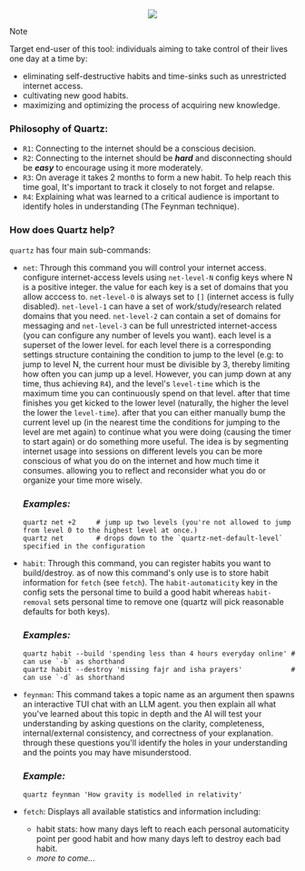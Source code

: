 <div align="center">
    <img src="https://readme-typing-svg.demolab.com/?font=Cartograph%20CF%20Italic&weight=700&size=76&pause=0&duration=1&color=A9A9A9&background=000A0E&center=true&vCenter=true&width=600&height=150&repeat=false&lines=Quartz">
</div>

> [!NOTE]
>  Target end-user of this tool: individuals aiming to take control of their lives one day at a time by:
>    * eliminating self-destructive habits and time-sinks such as unrestricted internet access.
>    * cultivating new good habits.
>    * maximizing and optimizing the process of acquiring new knowledge.
### Philosophy of Quartz:
- `R1`: Connecting to the internet should be a conscious decision.
- `R2`: Connecting to the internet should be ***hard*** and disconnecting should be ***easy*** to encourage using it more moderately.
- `R3`: On average it takes 2 months to form a new habit. To help reach this time goal, It's important to track it closely to not forget and relapse.
- `R4`: Explaining what was learned to a critical audience is important to identify holes in understanding (The Feynman technique).

### How does Quartz help?
`quartz` has four main sub-commands:
- `net`: Through this command you will control your internet access. configure internet-access levels using `net-level-N` config keys where N is a positive integer. the value for each key is a set of domains that you allow acccess to. `net-level-0` is always set to `[]` (internet access is fully disabled). `net-level-1` can have a set of work/study/research related domains that you need. `net-level-2`  can contain a set of domains for messaging and `net-level-3` can be full unrestricted internet-access (you can configure any number of levels you want). each level is a superset of the lower level. for each level there is a corresponding settings structure containing the condition to jump to the level (e.g: to jump to level N, the current hour must be divisible by 3, thereby limiting how often you can jump up a level. However, you can jump down at any time, thus achieving `R4`), and the level's `level-time` which is the maximum time you can continuously spend on that level. after that time finishes you get kicked to the lower level (naturally, the higher the level the lower the `level-time`). after that you can either manually bump the current level up (in the nearest time the conditions for jumping to the level are met again) to continue what you were doing (causing the timer to start again) or do something more useful. The idea is by segmenting internet usage into sessions on different levels you can be more conscious of what you do on the internet and how much time it consumes. allowing you to reflect and reconsider what you do or organize your time more wisely. <br/>
  ### ***Examples:*** <br/>
  ```
  quartz net +2     # jump up two levels (you're not allowed to jump from level 0 to the highest level at once.)
  quartz net        # drops down to the `quartz-net-default-level` specified in the configuration
  ```

- `habit`: Through this command, you can register habits you want to build/destroy. as of now this command's only use is to store habit information for `fetch` (see `fetch`). The `habit-automaticity` key in the config sets the personal time to build a good habit whereas `habit-removal` sets personal time to remove one (quartz will pick reasonable defaults for both keys).
  ### ***Examples:*** <br/>
  ```
  quartz habit --build 'spending less than 4 hours everyday online' # can use `-b` as shorthand
  quartz habit --destroy 'missing fajr and isha prayers'            # can use `-d` as shorthand
  ```
  
- `feynman`: This command takes a topic name as an argument then spawns an interactive TUI chat with an LLM agent. you then explain all what you've learned about this topic in depth and the AI will test your understanding by asking questions on the clarity, completeness, internal/external consistency, and correctness of your explanation. through these questions you'll identify the holes in your understanding and the points you may have misunderstood. <br/>
  ### ***Example:*** <br/>
  ```
  quartz feynman 'How gravity is modelled in relativity'
  ```
  
- `fetch`: Displays all available statistics and information including: <br/>
  - habit stats: how many days left to reach each personal automaticity point per good habit and how many days left to destroy each bad habit. <br/>
  - *more to come...* <br/>
